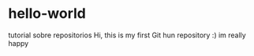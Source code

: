 # hello-world
tutorial sobre repositorios
Hi, this is my first Git hun repository :) im really happy
